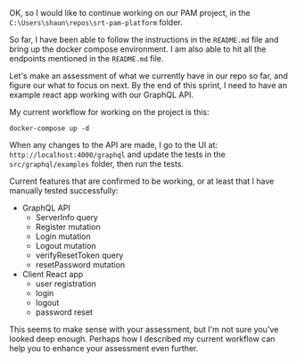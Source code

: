 OK, so I would like to continue working on our PAM project, in the `C:\Users\shaun\repos\srt-pam-platform` folder.

So far, I have been able to follow the instructions in the `README.md` file and bring up the docker compose environment. I am also able to hit all the endpoints mentioned in the `README.md` file.

Let's make an assessment of what we currently have in our repo so far, and figure our what to focus on next. By the end of this sprint, I need to have an example react app working with our GraphQL API.

My current workflow for working on the project is this:

`docker-compose up -d`

When any changes to the API are made, I go to the UI at: `http://localhost:4000/graphql` and update the tests in the `src/graphql/examples` folder, then run the tests.

Current features that are confirmed to be working, or at least that I have manually tested successfully:

- GraphQL API
    - ServerInfo query
    - Register mutation
    - Login mutation
    - Logout mutation
    - verifyResetToken query
    - resetPassword mutation
- Client React app
    - user registration
    - login
    - logout
    - password reset

This seems to make sense with your assessment, but I'm not sure you've looked deep enough. Perhaps how I described my current workflow can help you to enhance your assessment even further.